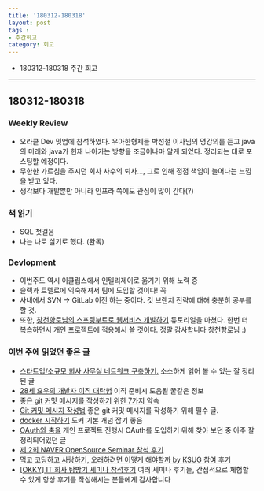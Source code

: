 ```yaml
---
title: '180312-180318'  
layout: post  
tags :  
- 주간회고
category: 회고
---
```


- 180312-180318 주간 회고

---

## 180312-180318

### Weekly Review
  - 오라클 Dev 밋업에 참석하였다. 우아한형제들 박성철 이사님의 명강의를 듣고 java의 미래와 java가 현재 나아가는 방향을 조금이나마 알게 되었다. 정리되는 대로 포스팅할 예정이다.
  - 무한한 가르침을 주시던 회사 사수의 퇴사..., 그로 인해 점점 책임이 늘어나는 느낌을 받고 있다.
  - 생각보다 개발뿐만 아니라 인프라 쪽에도 관심이 많이 간다(?)

### 책 읽기
  - SQL 첫걸음
  - 나는 나로 살기로 했다. (완독)

### Devlopment
  - 이번주도 역시 이클립스에서 인텔리제이로 옮기기 위해 노력 중
  - 슬랙과 트렐로에 익숙해져서 팀에 도입할 것이다! 꼭
  - 사내에서 SVN -> GitLab 이전 하는 중이다. 깃 브랜치 전략에 대해 충분히 공부를 할 것.
  - 또한, [창천향로님의 스프링부트로 웹서비스 개발하기](https://github.com/jojoldu/springboot-webservice) 듀토리얼을 마쳤다. 한번 더 복습하면서 개인 프로젝트에 적용해서 쓸 것이다. 정말 감사합니다 창천향로님 :)

### 이번 주에 읽었던 좋은 글
  - [스타트업/소규모 회사 사무실 네트워크 구축하기.](http://blog.weirdx.io/post/36097) 소소하게 읽어 볼 수 있는 잘 정리된 글
  - [28세 요우의 개발자 이직 대탐험](http://luckyyowu.tistory.com/382) 이직 준비시 도움될 꿀같은 정보
  - [좋은 git 커밋 메시지를 작성하기 위한 7가지 약속](http://meetup.toast.com/posts/106)
  - [Git 커밋 메시지 작성법](https://item4.github.io/2016-11-01/How-to-Write-a-Git-Commit-Message/) 좋은 git 커밋 메시지를 작성하기 위해 필수 글.
  - [docker 시작하기](http://www.sauru.so/blog/getting-started-with-docker/) 도커 기본 개념 잡기 좋음
  - [OAuth와 춤을](http://d2.naver.com/helloworld/24942) 개인 프로젝트 진행시 OAuth를 도입하기 위해 찾아 보던 중 아주 잘 정리되어있던 글
  - [제 2회 NAVER OpenSource Seminar 참석 후기](http://jay-ji.tistory.com/m/27)
  - [먹고 코딩하고 사랑하기, 오래하려면 어떻게 해야할까 by KSUG 참여 후기](http://jojoldu.tistory.com/24)
  - [[OKKY] IT 회사 탐방기 세미나 참석후기](http://jojoldu.tistory.com/274) 여러 세미나 후기들, 간접적으로 체험할 수 있게 항상 후기를 작성해시는 분들에게 감사합니다
